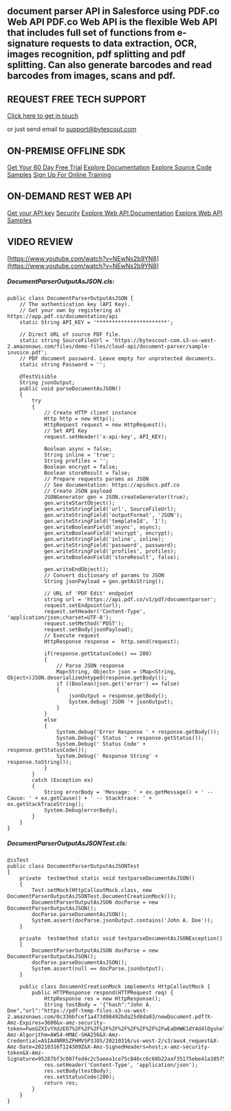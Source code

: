 ## document parser API in Salesforce using PDF.co Web API PDF.co Web API is the flexible Web API that includes full set of functions from e-signature requests to data extraction, OCR, images recognition, pdf splitting and pdf splitting. Can also generate barcodes and read barcodes from images, scans and pdf.

## REQUEST FREE TECH SUPPORT

[Click here to get in touch](https://bytescout.zendesk.com/hc/en-us/requests/new?subject=PDF.co%20Web%20API%20Question)

or just send email to [support@bytescout.com](mailto:support@bytescout.com?subject=PDF.co%20Web%20API%20Question) 

## ON-PREMISE OFFLINE SDK 

[Get Your 60 Day Free Trial](https://bytescout.com/download/web-installer?utm_source=github-readme)
[Explore Documentation](https://bytescout.com/documentation/index.html?utm_source=github-readme)
[Explore Source Code Samples](https://github.com/bytescout/ByteScout-SDK-SourceCode/)
[Sign Up For Online Training](https://academy.bytescout.com/)


## ON-DEMAND REST WEB API

[Get your API key](https://app.pdf.co/signup?utm_source=github-readme)
[Security](https://pdf.co/security)
[Explore Web API Documentation](https://apidocs.pdf.co?utm_source=github-readme)
[Explore Web API Samples](https://github.com/bytescout/ByteScout-SDK-SourceCode/tree/master/PDF.co%20Web%20API)

## VIDEO REVIEW

[https://www.youtube.com/watch?v=NEwNs2b9YN8](https://www.youtube.com/watch?v=NEwNs2b9YN8)




<!-- code block begin -->

##### **DocumentParserOutputAsJSON.cls:**
    
```
public class DocumentParserOutputAsJSON {
    // The authentication key (API Key).
    // Get your own by registering at https://app.pdf.co/documentation/api
    static String API_KEY = '***********************';
    
    // Direct URL of source PDF file.
    static string SourceFileUrl = 'https://bytescout-com.s3-us-west-2.amazonaws.com/files/demo-files/cloud-api/document-parser/sample-invoice.pdf';
    // PDF document password. Leave empty for unprotected documents.
    static string Password = '';

    @TestVisible
    String jsonOutput;
    public void parseDocumentAsJSON()
    {        
        try
        {
            // Create HTTP client instance
            Http http = new Http();
            HttpRequest request = new HttpRequest();
            // Set API Key
            request.setHeader('x-api-key', API_KEY);
            
            Boolean async = false;
            String inline = 'true';
            String profiles = '';
            Boolean encrypt = false;
            Boolean storeResult = false;
            // Prepare requests params as JSON
            // See documentation: https://apidocs.pdf.co
            // Create JSON payload
            JSONGenerator gen = JSON.createGenerator(true);
            gen.writeStartObject();
            gen.writeStringField('url', SourceFileUrl);
            gen.writeStringField('outputFormat', 'JSON');
            gen.writeStringField('templateId', '1');
            gen.writeBooleanField('async', async);
            gen.writeBooleanField('encrypt', encrypt);
            gen.writeStringField('inline', inline);
            gen.writeStringField('password', password);
            gen.writeStringField('profiles', profiles);
            gen.writeBooleanField('storeResult', false);
            
            gen.writeEndObject();
            // Convert dictionary of params to JSON
            String jsonPayload = gen.getAsString();
        
            // URL of 'PDF Edit' endpoint
            string url = 'https://api.pdf.co/v1/pdf/documentparser';
            request.setEndpoint(url);            
            request.setHeader('Content-Type', 'application/json;charset=UTF-8');
            request.setMethod('POST');
            request.setBody(jsonPayload);
            // Execute request
            HttpResponse response =  http.send(request);                
            
            if(response.getStatusCode() == 200)
            {
                // Parse JSON response
                Map<String, Object> json = (Map<String, Object>)JSON.deserializeUntyped(response.getBody());
                if ((Boolean)json.get('error') == false)
                {
                    jsonOutput = response.getBody();
                    System.debug('JSON '+ jsonOutput);    
                }
            }
            else
            {
                System.debug('Error Response ' + response.getBody());
                System.Debug(' Status ' + response.getStatus());
                System.Debug(' Status Code' + response.getStatusCode());
                System.Debug(' Response String' + response.toString());
            }
        }
        catch (Exception ex)
        {
            String errorBody = 'Message: ' + ex.getMessage() + ' -- Cause: ' + ex.getCause() + ' -- Stacktrace: ' + ex.getStackTraceString();
            System.Debug(errorBody);
        }
    }
}
```

<!-- code block end -->    

<!-- code block begin -->

##### **DocumentParserOutputAsJSONTest.cls:**
    
```
@isTest
public class DocumentParserOutputAsJSONTest
{
    private  testmethod static void testparseDocumentAsJSON()
    {
        Test.setMock(HttpCalloutMock.class, new DocumentParserOutputAsJSONTest.DocumentCreationMock());
        DocumentParserOutputAsJSON docParse = new DocumentParserOutputAsJSON();
        docParse.parseDocumentAsJSON();
        System.assert(docParse.jsonOutput.contains('John A. Doe'));
    }

    private  testmethod static void testparseDocumentAsJSONException()
    {
        DocumentParserOutputAsJSON docParse = new DocumentParserOutputAsJSON();
        docParse.parseDocumentAsJSON();
        System.assert(null == docParse.jsonOutput);
    }    
   
    public class DocumentCreationMock implements HttpCalloutMock {
        public HTTPResponse respond(HTTPRequest req) {
            HttpResponse res = new HttpResponse();
            String testBody = '{"hash":"John A. Doe","url":"https://pdf-temp-files.s3-us-west-2.amazonaws.com/0c336bfcef1a473d98492bda25d8da03/newDocument.pdf?X-Amz-Expires=3600&x-amz-security-token=FwoGZXIvYXdzEO7%2F%2F%2F%2F%2F%2F%2F%2F%2F%2FwEaDHWK1dY4d4lOgsheliKBATwE%2FZewASPTEnPxTn%2BOdYhP4h3gljAJfqbRvQptDX7wdWLmrBS7Tg4qTU6pAbxIdXChGPjBWpSbtiADJKmqkmyhkUmE8GSM1%2FGtJO6bga2pgzvFLXmzxjTf3%2BFNqwYOvbyApIZdVLoPpEKY6PlCflQtLTd30dhelm6xpB8pitbdhSjdz8KCBjIobVy%2Fjwybwp6OQgB%2FT6QkIo2dU07gtFREdn5jhRyvnS5lkccweBV1%2Bw%3D%3D&X-Amz-Algorithm=AWS4-HMAC-SHA256&X-Amz-Credential=ASIA4NRRSZPHMV5P3JOS/20210316/us-west-2/s3/aws4_request&X-Amz-Date=20210316T124309Z&X-Amz-SignedHeaders=host;x-amz-security-token&X-Amz-Signature=95287bf3c007fed4c2c5aeea1ce75c846cc6c68b22aaf35175ebe41a105f54e1","pageCount":1,"error":false,"status":200,"name":"newDocument","remainingCredits":9913694,"credits":3}';
            res.setHeader('Content-Type', 'application/json');
            res.setBody(testBody);
            res.setStatusCode(200);
            return res;
        }
    }
}
```

<!-- code block end -->